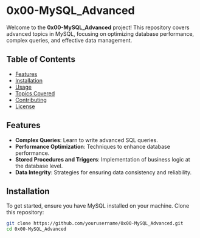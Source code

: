 # 0x00-MySQL_Advanced

Welcome to the **0x00-MySQL_Advanced** project! This repository covers advanced topics in MySQL, focusing on optimizing database performance, complex queries, and effective data management.

## Table of Contents

- [Features](#features)
- [Installation](#installation)
- [Usage](#usage)
- [Topics Covered](#topics-covered)
- [Contributing](#contributing)
- [License](#license)

## Features

- **Complex Queries**: Learn to write advanced SQL queries.
- **Performance Optimization**: Techniques to enhance database performance.
- **Stored Procedures and Triggers**: Implementation of business logic at the database level.
- **Data Integrity**: Strategies for ensuring data consistency and reliability.

## Installation

To get started, ensure you have MySQL installed on your machine. Clone this repository:

```bash
git clone https://github.com/yourusername/0x00-MySQL_Advanced.git
cd 0x00-MySQL_Advanced

